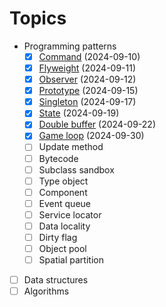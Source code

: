# Topics

- Programming patterns
  - [x] [Command](./04-design-patterns/command-pattern/) (2024-09-10)
  - [x] [Flyweight](./04-design-patterns/flyweight-pattern/) (2024-09-11)
  - [x] [Observer](./04-design-patterns/observer-pattern/) (2024-09-12)
  - [x] [Prototype](./04-design-patterns/prototype-pattern/) (2024-09-15)
  - [x] [Singleton](./04-design-patterns/singleton-pattern/) (2024-09-17)
  - [x] [State](./04-design-patterns/state-pattern/) (2024-09-19)
  - [x] [Double buffer](./04-design-patterns/double-buffer-pattern/) (2024-09-22)
  - [x] [Game loop](./04-design-patterns/game-loop-pattern/) (2024-09-30)
  - [ ] Update method
  - [ ] Bytecode
  - [ ] Subclass sandbox
  - [ ] Type object
  - [ ] Component
  - [ ] Event queue
  - [ ] Service locator
  - [ ] Data locality
  - [ ] Dirty flag
  - [ ] Object pool
  - [ ] Spatial partition
- [ ] Data structures
- [ ] Algorithms